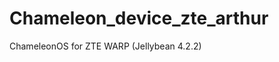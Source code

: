 Chameleon_device_zte_arthur
===========================

ChameleonOS for ZTE WARP (Jellybean 4.2.2)
